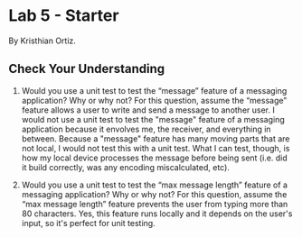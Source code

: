 # Lab 5 - Starter

By Kristhian Ortiz.

## Check Your Understanding
1) Would you use a unit test to test the “message” feature of a messaging application? Why or why not? For this question, assume the “message” feature allows a user to write and send a message to another user.
I would not use a unit test to test the "message" feature of a messaging application because it envolves me, the receiver, and everything in between. Because a "message" feature has many moving parts that are not local, I would not test this with a unit test. What I can test, though, is how my local device processes the message before being sent (i.e. did it build correctly, was any encoding miscalculated, etc).

2) Would you use a unit test to test the “max message length” feature of a messaging application? Why or why not? For this question, assume the “max message length” feature prevents the user from typing more than 80 characters.
Yes, this feature runs locally and it depends on the user's input, so it's perfect for unit testing. 



